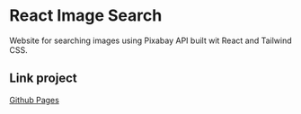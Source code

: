 # React Image Search

Website for searching images using Pixabay API built wit React and Tailwind CSS.

## Link project

[Github Pages](http://herosimo.github.io/react-image-search/)
